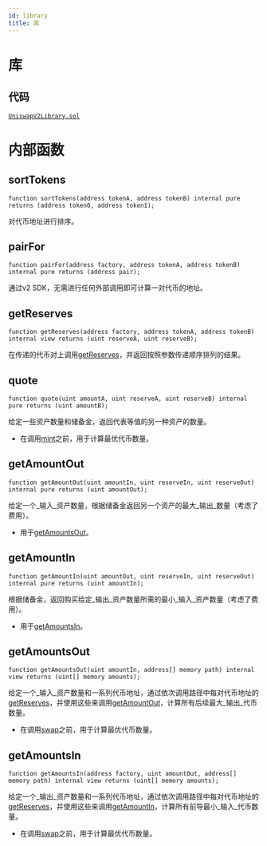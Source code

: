 ```yaml
---
id: library
title: 库
---
```


# 库

## 代码

[`UniswapV2Library.sol`](https://github.com/Uniswap/uniswap-v2-periphery/blob/master/contracts/libraries/UniswapV2Library.sol)

# 内部函数

## sortTokens

```solidity
function sortTokens(address tokenA, address tokenB) internal pure returns (address token0, address token1);
```

对代币地址进行排序。

## pairFor

```solidity
function pairFor(address factory, address tokenA, address tokenB) internal pure returns (address pair);
```

通过v2 SDK，无需进行任何外部调用即可计算一对代币的地址。

## getReserves

```solidity
function getReserves(address factory, address tokenA, address tokenB) internal view returns (uint reserveA, uint reserveB);
```

在传递的代币对上调用[getReserves](../smart-contracts/pair#getreserves)，并返回按照参数传递顺序排列的结果。

## quote

```solidity
function quote(uint amountA, uint reserveA, uint reserveB) internal pure returns (uint amountB);
```

给定一些资产数量和储备金，返回代表等值的另一种资产的数量。

- 在调用[mint](../smart-contracts/pair#mint-1)之前，用于计算最优代币数量。

## getAmountOut

```solidity
function getAmountOut(uint amountIn, uint reserveIn, uint reserveOut) internal pure returns (uint amountOut);
```

给定一个_输入_资产数量，根据储备金返回另一个资产的最大_输出_数量（考虑了费用）。

- 用于[getAmountsOut](#getamountsout)。

## getAmountIn

```solidity
function getAmountIn(uint amountOut, uint reserveIn, uint reserveOut) internal pure returns (uint amountIn);
```

根据储备金，返回购买给定_输出_资产数量所需的最小_输入_资产数量（考虑了费用）。

- 用于[getAmountsIn](#getamountsin)。

## getAmountsOut

```solidity
function getAmountsOut(uint amountIn, address[] memory path) internal view returns (uint[] memory amounts);
```

给定一个_输入_资产数量和一系列代币地址，通过依次调用路径中每对代币地址的[getReserves](#getreserves)，并使用这些来调用[getAmountOut](#getamountout)，计算所有后续最大_输出_代币数量。

- 在调用[swap](../smart-contracts/pair#swap-1)之前，用于计算最优代币数量。

## getAmountsIn

```solidity
function getAmountsIn(address factory, uint amountOut, address[] memory path) internal view returns (uint[] memory amounts);
```

给定一个_输出_资产数量和一系列代币地址，通过依次调用路径中每对代币地址的[getReserves](#getreserves)，并使用这些来调用[getAmountIn](#getamountin)，计算所有前导最小_输入_代币数量。

- 在调用[swap](../smart-contracts/pair#swap-1)之前，用于计算最优代币数量。